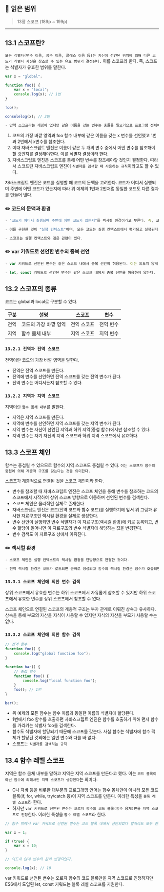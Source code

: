 ## 📔 **읽은 범위**

> 13장 스코프 (189p ~ 199p)

---

## 13.1 스코프란?

`모든 식별자(변수 이름, 함수 이름, 클래스 이름 등)는 자신이 선언된 위치에 의해 다른 코드가 식별자 자신을 참조할 수 있는 유효 범위가 결정된다.` 이를 스코프라 한다. 즉, 스코프는 식별자가 유효한 범위를 말한다.

```javascript
var x = "global";

function foo() {
	var x = "local";
	console.log(x); // 1️번
}

foo();

consolelog(x); // 2️번

- 만약 스코프라는 개념이 없다면 같은 이름을 갖는 변수는 충돌을 일으키므로 프로그램 전체에서 하나밖에 사용할 수 없다.
```

1. 코드의 가장 바깥 영역과 foo 함수 내부에 같은 이름을 갖는 x 변수를 선언했고 1️번과 2️번에서 x변수를 참조한다.
2. 이때 자바스크립트 엔진은 이름이 같은 두 개의 변수 중에서 어떤 변수를 참조해야 할 것인지를 결정해야한다. 이를 식별자 결정이라 한다.
3. 자바스크립트 엔진은 스코프를 통해 어떤 변수를 참조해야할 것인지 결정한다. 따라서 스코프란 자바스크립트 엔진이 `식별자를 검색할 때 사용하는 규칙`이라고도 할 수 있다.

자바스크립트 엔진은 코드를 실행할 때 코드의 문맥을 고려한다.
코드가 어디서 실행되며 주변에 어떤 코드가 있는지에 따라 위 예제의 1️번과 2️번처럼 동일한 코드도 다른 결과를 만들어 낸다.

### ✏️ 코드의 문맥과 환경

```javascript
- "코드가 어디서 실행되며 주변에 어떤 코드가 있는지"를 렉시컬 환경이라고 부른다. 즉, 코드의 문맥은 렉시컬 환경으로 이뤄진다.

- 이를 구현한 것이 "실행 컨텍스트"이며, 모든 코드는 실행 컨텍스트에서 평가되고 실행된다.

- 스코프는 실행 컨텍스트와 깊은 관련이 있다.
```

### ✏️ var 키워드로 선언한 변수의 중복 선언

```javascript
- var 키워드로 선언된 변수는 같은 스코프 내에서 중복 선언이 허용된다. 이는 의도치 않게 변수같이 재할당되어 변경되는 부작용을 발생시킨다.

- let, const 키워드로 선언된 변수는 같은 스코프 내에서 중복 선언을 허용하지 않는다.
```

## 13.2 스코프의 종류

코드는 global과 local로 구분할 수 있다.

| 구분 | 설명                  | 스코프      | 변수      |
| ---- | --------------------- | ----------- | --------- |
| 전역 | 코드의 가장 바깥 영역 | 전역 스코프 | 전역 변수 |
| 지역 | 함수 몸체 내부        | 지역 스코프 | 지역 변수 |

### `13.2.1 전역과 전역 스코프`

전역이란 코드의 가장 바깥 영역을 말한다.

- 전역은 전역 스코프를 만든다.
- 전역에 변수를 선언하면 전역 스코프를 갖는 전역 변수가 된다.
- 전역 변수는 어디서든지 참조할 수 있다.

### `13.2.2 지역과 지역 스코프`

지역이란 `함수 몸체 내부`를 말한다.

- 지역은 지역 스코프를 만든다.
- 지역에 변수를 선언하면 지역 스코프를 갖는 지역 변수가 된다.
- 지역 변수는 자신이 선언된 지역과 하위 지역(중첩 함수)에서만 참조할 수 있다.
- 지역 변수는 자기 자신의 지역 스코프와 하위 지역 스코프에서 유효하다.

## 13.3 스코프 체인

함수는 중첩될 수 있으므로 함수의 지역 스코프도 중첩될 수 있다. `이는 스코프가 함수의 중첩에 의해 계층적 구조를 갖는다는 것을 의미한다.`

스코프가 계층적으로 연결된 것을 스코프 체인이라 한다.

- 변수를 참조할 때 자바스크립트 엔진은 스코프 체인을 통해 변수를 참조하는 코드의 스코프에서 시작하여 상위 스코프 방향으로 이동하며 선언된 변수를 검색한다.
- 스코프 체인은 물리적인 실체로 존재한다
- 자바스크립트 엔진은 코드(전역 코드와 함수 코드)를 실행하기에 앞서 위 그림과 유사한 자료구조인 렉시컬 환경을 실제로 생성한다.
- 변수 선언이 실행되면 변수 식별자가 이 자료구조(렉시컬 환경)에 키로 등록되고, 변수 할당이 일어나면 이 자료구조의 변수 식별자에 해당하는 값을 변경한다.
- 변수 검색도 이 자료구조 상에서 이뤄진다.

### ✏️ 렉시컬 환경

```javascript
- 스코프 체인은 실행 컨텍스트의 렉시컬 환경을 단방향으로 연결한 것이다.

- 전역 렉시컬 환경은 코드가 로드되면 곧바로 생성되고 함수의 렉시컬 환경은 함수가 호출되면 곧바로 생성된다.
```

### `13.3.1 스코프 체인에 의한 변수 검색`

상위 스코프에서 유효한 변수는 하위 스코프에서 자유롭게 참조할 수 있지만 하위 스코프에서 유효한 변수를 상위 스코프에서 참조할 수 없다.

스코프 체인으로 연결된 스코프의 계층적 구조는 부자 관계로 이뤄진 상속과 유사하다. 상속을 통해 부모의 자산을 자식이 사용할 수 있지만 자식의 자산을 부모가 사용할 수는 없다.

### `13.3.2 스코프 체인에 의한 함수 검색`

```javascript
// 전역 함수
function foo() {
	console.log("global function foo");
}

function bar() {
	// 중첩 함수
	function foo() {
		console.log("local function foo");
	}
	foo(); // 1️번
}

bar();
```

- 위 예제의 모든 함수는 함수 이름과 동일한 이름의 식별자에 할당된다.
- 1번에서 foo 함수를 호출하면 자바스크립트 엔진은 함수를 호출하기 위해 먼저 함수를 가리키는 식별자 foo를 검색한다.
- 함수도 식별자에 할당되기 때문에 스코프를 갖는다. 사실 함수는 식별자에 함수 객체가 할당된 것외에는 일반 변수와 다를 바 없다.
- 스코프는 `식별자를 검색하는 규칙`

## 13.4 함수 레벨 스코프

지역은 함수 몸체 내부를 말하고 지역은 지역 스코프를 만든다고 했다. 이는 `코드 블록이 아닌 함수에 의해서만 지역 스코프가 생성된다`는 의미다.

- C나 자바 등을 비롯한 대부분의 프로그래밍 언어는 함수 몸체만이 아니라 모든 코드 블록(if, for, while, try/catch 등)이 지역 스코프를 만든다. 이러한 특성을 `블록 레벨 스코프`라 한다.
- 하지만 `var 키워드로 선언된 변수는 오로지 함수의 코드 블록(함수 몸체)만을 지역 스코프로 인정`한다. 이러한 특성을 `함수 레벨 스코프`라 한다.

```javascript
// 함수 밖에서 var 키워드로 선언된 변수는 코드 블록 내에서 선언되었다 할지라도 모두 전역 변수다.

var x = 1;

if (true) {
	var x = 10;
}

// 의도치 않게 변수의 값이 변경되었다.

console.log(x); // 10
```

var 키워드로 선언된 변수는 오로지 함수의 코드 블록만을 지역 스코프로 인정하지만 ES6에서 도입된 let, const 키워드는 블록 레벨 스코프를 지원한다.

